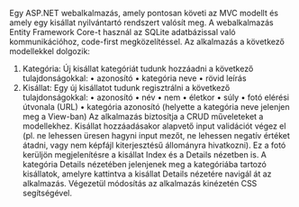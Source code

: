 Egy ASP.NET webalkalmazás, amely pontosan követi az MVC modellt és amely egy kisállat
nyilvántartó rendszert valósít meg. A webalkalmazás Entity Framework Core-t használ az SQLite
adatbázissal való kommunikációhoz, code-first megközelítéssel. Az alkalmazás a következő modellekkel
dolgozik:
1. Kategória: Új kisállat kategóriát tudunk hozzáadni a következő tulajdonságokkal:
• azonosító
• kategória neve
• rövid leírás
2. Kisállat: Egy új kisállatot tudunk regisztrálni a következő tulajdonságokkal:
• azonosító
• név
• nem
• életkor
• súly
• fotó elérési útvonala (URL)
• kategória azonosító (helyette a kategória neve jelenjen meg a View-ban)
Az alkalmazás biztosítja a CRUD műveleteket a modellekhez. Kisállat hozzáadásakor alapvető input
validációt végez el (pl. ne lehessen üresen hagyni input mezőt, ne lehessen negatív értéket átadni, vagy
nem képfájl kiterjesztésű állományra hivatkozni). Ez a fotó kerüljön megjelenítésre a kisállat Index és
a Details nézetben is. A kategória Details nézetében jelenjenek meg a kategóriába tartozó kisállatok,
amelyre kattintva a kisállat Details nézetére navigál át az alkalmazás.
Végezetül módosítás az alkalmazás kinézetén CSS segítségével.
